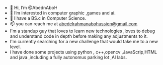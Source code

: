 - 👋 Hi, I’m @AbednAboH
- 👀 I’m interested in computer graphic ,games and ai. 
- 🌱 I have a BS.c in Computer Science.
- 📫 you can reach me at abedelrahmanabohussien@gmail.com
- I'm a standup guy that loves to learn new technologies ,loves to debug and understand code in depth before making any adjustments to it. 
- I'm currently searching for a new challenge that would take me to a new level.
- i have done some projects using python , c++,opencv ,JavaScrip,HTML and java ,including a fully autonomus parking lot ,AI labs.
<!---
AbednAboH/AbednAboH is a ✨ special ✨ repository because its `README.md` (this file) appears on your GitHub profile.
You can click the Preview link to take a look at your changes.
--->
